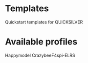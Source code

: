 # Templates
Quickstart templates for QUICKSILVER

# Available profiles
Happymodel CrazybeeF4spi-ELRS
